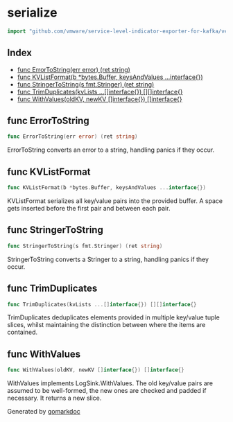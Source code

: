 <!-- Code generated by gomarkdoc. DO NOT EDIT -->

# serialize

```go
import "github.com/vmware/service-level-indicator-exporter-for-kafka/vendor/k8s.io/klog/v2/internal/serialize"
```

## Index

- [func ErrorToString(err error) (ret string)](<#func-errortostring>)
- [func KVListFormat(b *bytes.Buffer, keysAndValues ...interface{})](<#func-kvlistformat>)
- [func StringerToString(s fmt.Stringer) (ret string)](<#func-stringertostring>)
- [func TrimDuplicates(kvLists ...[]interface{}) [][]interface{}](<#func-trimduplicates>)
- [func WithValues(oldKV, newKV []interface{}) []interface{}](<#func-withvalues>)


## func ErrorToString

```go
func ErrorToString(err error) (ret string)
```

ErrorToString converts an error to a string, handling panics if they occur.

## func KVListFormat

```go
func KVListFormat(b *bytes.Buffer, keysAndValues ...interface{})
```

KVListFormat serializes all key/value pairs into the provided buffer. A space gets inserted before the first pair and between each pair.

## func StringerToString

```go
func StringerToString(s fmt.Stringer) (ret string)
```

StringerToString converts a Stringer to a string, handling panics if they occur.

## func TrimDuplicates

```go
func TrimDuplicates(kvLists ...[]interface{}) [][]interface{}
```

TrimDuplicates deduplicates elements provided in multiple key/value tuple slices, whilst maintaining the distinction between where the items are contained.

## func WithValues

```go
func WithValues(oldKV, newKV []interface{}) []interface{}
```

WithValues implements LogSink.WithValues. The old key/value pairs are assumed to be well\-formed, the new ones are checked and padded if necessary. It returns a new slice.



Generated by [gomarkdoc](<https://github.com/princjef/gomarkdoc>)

